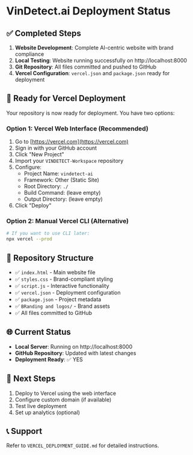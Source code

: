 # VinDetect.ai Deployment Status

## ✅ Completed Steps

1. **Website Development**: Complete AI-centric website with brand compliance
2. **Local Testing**: Website running successfully on http://localhost:8000
3. **Git Repository**: All files committed and pushed to GitHub
4. **Vercel Configuration**: `vercel.json` and `package.json` ready for deployment

## 🚀 Ready for Vercel Deployment

Your repository is now ready for deployment. You have two options:

### Option 1: Vercel Web Interface (Recommended)
1. Go to [https://vercel.com](https://vercel.com)
2. Sign in with your GitHub account
3. Click "New Project"
4. Import your `VINDETECT-Workspace` repository
5. Configure:
   - Project Name: `vindetect-ai`
   - Framework: Other (Static Site)
   - Root Directory: `./`
   - Build Command: (leave empty)
   - Output Directory: (leave empty)
6. Click "Deploy"

### Option 2: Manual Vercel CLI (Alternative)
```bash
# If you want to use CLI later:
npx vercel --prod
```

## 📁 Repository Structure
- ✅ `index.html` - Main website file
- ✅ `styles.css` - Brand-compliant styling
- ✅ `script.js` - Interactive functionality
- ✅ `vercel.json` - Deployment configuration
- ✅ `package.json` - Project metadata
- ✅ `BRanding and logos/` - Brand assets
- ✅ All files committed to GitHub

## 🌐 Current Status
- **Local Server**: Running on http://localhost:8000
- **GitHub Repository**: Updated with latest changes
- **Deployment Ready**: ✅ YES

## 🎯 Next Steps
1. Deploy to Vercel using the web interface
2. Configure custom domain (if available)
3. Test live deployment
4. Set up analytics (optional)

## 📞 Support
Refer to `VERCEL_DEPLOYMENT_GUIDE.md` for detailed instructions.
